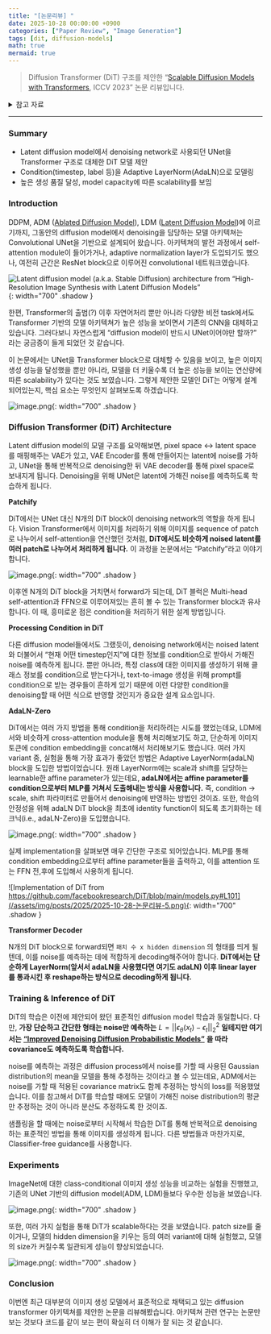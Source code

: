 ```yaml
---
title: "[논문리뷰] "
date: 2025-10-28 00:00:00 +0900
categories: ["Paper Review", "Image Generation"]
tags: [dit, diffusion-models]
math: true
mermaid: true
---
```


> Diffusion Transformer (DiT) 구조를 제안한 “[Scalable Diffusion Models with Transformers](https://arxiv.org/abs/2212.09748), ICCV 2023” 논문 리뷰입니다.
<details>
<summary>참고 자료</summary>
- [https://github.com/facebookresearch/DiT/tree/main](https://github.com/facebookresearch/DiT/tree/main)
- [https://kyujinpy.tistory.com/132](https://kyujinpy.tistory.com/132)
    - 제가 자주 참고하는 블로그인데, 항상 느끼는 것이지만 설명을 정성들여서 잘 해주십니다. 이번에도 많은 참고가 되었습니다 🙂

</details>


---


### Summary

- Latent diffusion model에서 denoising network로 사용되던 UNet을 Transformer 구조로 대체한 DiT 모델 제안
- Condition(timestep, label 등)을 Adaptive LayerNorm(AdaLN)으로 모델링
- 높은 생성 품질 달성, model capacity에 따른 scalability를 보임

### Introduction


DDPM, ADM ([Ablated Diffusion Model](https://arxiv.org/abs/2105.05233)), LDM ([Latent Diffusion Model](https://arxiv.org/abs/2112.10752))에 이르기까지, 그동안의 diffusion model에서 denoising을 담당하는 모델 아키텍쳐는 Convolutional UNet을 기반으로 설계되어 왔습니다. 아키텍쳐의 발전 과정에서 self-attention module이 들어가거나, adaptive normalization layer가 도입되기도 했으나, 여전히 근간은 ResNet block으로 이루어진 convolutional 네트워크였습니다.


![Latent diffusion model (a.k.a. Stable Diffusion) architecture from “High-Resolution Image Synthesis with Latent Diffusion Models”](/assets/img/posts/2025/2025-10-28-논문리뷰-1.png){: width="700" .shadow }


한편, Transformer의 출범(?) 이후 자연어처리 뿐만 아니라 다양한 비전 task에서도 Transformer 기반의 모델 아키텍쳐가 높은 성능을 보이면서 기존의 CNN을 대체하고 있습니다. 그러다보니 자연스럽게 “diffusion model이 반드시 UNet이어야만 할까?” 라는 궁금증이 들게 되었던 것 같습니다. 


이 논문에서는 UNet을 Transformer block으로 대체할 수 있음을 보이고, 높은 이미지 생성 성능을 달성했을 뿐만 아니라, 모델을 더 키울수록 더 높은 성능을 보이는 연산량에 따른 scalability가 있다는 것도 보였습니다. 그렇게 제안한 모델인 DiT는 어떻게 설계되어있는지, 핵심 요소는 무엇인지 살펴보도록 하겠습니다.


![image.png](/assets/img/posts/2025/2025-10-28-논문리뷰-2.png){: width="700" .shadow }


### Diffusion Transformer (DiT) Architecture


Latent diffusion model의 모델 구조를 요약해보면, pixel space ↔ latent space를 매핑해주는 VAE가 있고, VAE Encoder를 통해 만들어지는 latent에 noise를 가하고, UNet을 통해 반복적으로 denoising한 뒤 VAE decoder를 통해 pixel space로 보내지게 됩니다. Denoising을 위해 UNet은 latent에 가해진 noise를 예측하도록 학습하게 됩니다.


**Patchify**


DiT에서는 UNet 대신 N개의 DiT block이 denoising network의 역할을 하게 됩니다. Vision Transformer에서 이미지를 처리하기 위해 이미지를 sequence of patch로 나누어서 self-attention을 연산했던 것처럼, **DiT에서도 비슷하게 noised latent를 여러 patch로 나누어서 처리하게 됩니다.** 이 과정을 논문에서는 “Patchify”라고 이야기 합니다.


![image.png](/assets/img/posts/2025/2025-10-28-논문리뷰-3.png){: width="700" .shadow }


이후엔 N개의 DiT block을 거치면서 forward가 되는데, DiT 블럭은 Multi-head self-attention과 FFN으로 이루어져있는 흔히 볼 수 있는 Transformer block과 유사합니다. 이 때, 흥미로운 점은 condition을 처리하기 위한 설계 방법입니다. 


**Processing Condition in DiT**


다른 diffusion model들에서도 그랬듯이, denoising network에서는 noised latent와 더불어서 “현재 어떤 timestep인지”에 대한 정보를 condition으로 받아서 가해진 noise를 예측하게 됩니다. 뿐만 아니라, 특정 class에 대한 이미지를 생성하기 위해 클래스 정보를 condition으로 받는다거나, text-to-image 생성을 위해 prompt를 condition으로 받는 경우들이 흔하게 있기 때문에 이런 다양한 condition을 denoising할 때 어떤 식으로 반영할 것인지가 중요한 설계 요소입니다.


**AdaLN-Zero**


DiT에서는 여러 가지 방법을 통해 condition을 처리하려는 시도를 했었는데요, LDM에서와 비슷하게 cross-attention module을 통해 처리해보기도 하고, 단순하게 이미지 토큰에 condition embedding을 concat해서 처리해보기도 했습니다. 여러 가지 variant 중, 실험을 통해 가장 효과가 좋았던 방법은 Adaptive LayerNorm(adaLN) block을 도입한 방법이었습니다. 원래 LayerNorm에는 scale과 shift를 담당하는 learnable한 affine parameter가 있는데요, **adaLN에서는 affine parameter를 condition으로부터 MLP를 거쳐서 도출해내는 방식을 사용합니다.** 즉, condition → scale, shift 파라미터로 만들어서 denoising에 반영하는 방법인 것이죠. 또한, 학습의 안정성을 위해 adaLN DiT block을 최초에 identity function이 되도록 초기화하는 테크닉(i.e., adaLN-Zero)을 도입했습니다. 


![image.png](/assets/img/posts/2025/2025-10-28-논문리뷰-4.png){: width="700" .shadow }


실제 implementation을 살펴보면 매우 간단한 구조로 되어있습니다. MLP를 통해 condition embedding으로부터 affine parameter들을 출력하고, 이를 attention 또는 FFN 전,후에 도입해서 사용하게 됩니다.


![Implementation of DiT from https://github.com/facebookresearch/DiT/blob/main/models.py#L101](/assets/img/posts/2025/2025-10-28-논문리뷰-5.png){: width="700" .shadow }


**Transformer Decoder**


N개의 DiT block으로 forward되면 `패치 수 x hidden dimension` 의 형태를 띄게 될텐데, 이를 noise를 예측하는 데에 적합하게 decoding해주어야 합니다. **DiT에서는 단순하게 LayerNorm(앞서서 adaLN을 사용했다면 여기도 adaLN) 이후 linear layer를 통과시킨 후 reshape하는 방식으로 decoding하게 됩니다.**


### Training & Inference of DiT


DiT의 학습은 이전에 제안되어 왔던 표준적인 diffusion model 학습과 동일합니다. 다만, **가장 단순하고 간단한 형태는 noise만 예측하는** $L=||\epsilon_\theta(x_t)-\epsilon_t||^2_2$ **일테지만 여기서는** [**“Improved Denoising Diffusion Probabilistic Models”**](https://arxiv.org/abs/2102.09672) **을 따라 covariance도 예측하도록 학습합니다.**


noise를 예측하는 과정은 diffusion process에서 noise를 가할 때 사용된 Gaussian distribution의 mean을 모델을 통해 추정하는 것이라고 볼 수 있는데요, ADM에서는 noise를 가할 때 적용된 covariance matrix도 함께 추정하는 방식의 loss를 적용했었습니다. 이를 참고해서 DiT를 학습할 때에도 모델이 가해진 noise  distribution의 평균만 추정하는 것이 아니라 분산도 추정하도록 한 것이죠.


샘플링을 할 때에는 noise로부터 시작해서 학습한 DiT를 통해 반복적으로 denoising하는 표준적인 방법을 통해 이미지를 생성하게 됩니다. 다른 방법들과 마찬가지로, Classifier-free guidance를 사용합니다.


### Experiments


ImageNet에 대한 class-conditional 이미지 생성 성능을 비교하는 실험을 진행했고, 기존의 UNet 기반의 diffusion model(ADM, LDM)들보다 우수한 성능을 보였습니다.


![image.png](/assets/img/posts/2025/2025-10-28-논문리뷰-6.png){: width="700" .shadow }


또한, 여러 가지 실험을 통해 DiT가 scalable하다는 것을 보였습니다. patch size를 줄이거나, 모델의 hidden dimension을 키우는 등의 여러 variant에 대해 실험했고, 모델의 size가 커질수록 일관되게 성능이 향상되었습니다.


![image.png](/assets/img/posts/2025/2025-10-28-논문리뷰-7.png){: width="700" .shadow }


### Conclusion


이번엔 최근 대부분의 이미지 생성 모델에서 표준적으로 채택되고 있는 diffusion transformer 아키텍쳐를 제안한 논문을 리뷰해봤습니다. 아키텍쳐 관련 연구는 논문만 보는 것보다 코드를 같이 보는 편이 확실히 더 이해가 잘 되는 것 같습니다.

